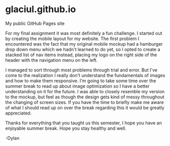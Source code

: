 # glaciul.github.io
My public GitHub Pages site

For my final assignment it was most definitely a fun challenge.
I started out by creating the mobile layout for my website.
The first problem I encountered was the fact that my original mobile mockup had a hamburger drop down menu which we hadn't learned to do yet, so I opted to create a stacked list of nav items instead, placing my logo on the right side of the header with the navigation menu on the left.

I managed to sort through most problems through trial and error. But I've come to the realization I really don't understand the fundamentals of images and how to make them responsive. I'm going to take some time over the summer break to read up about image optimization so I have a better understanding on it for the future.
I was able to closely resemble my version to the mockup, but feel as though the design gets kind of messy throughout the changing of screen sizes. If you have the time to briefly make me aware of what I should read up on over the break regarding this it would be greatly appreciated.

Thanks for everything that you taught us this semester, I hope you have an enjoyable summer break. Hope you stay healthy and well.

-Dylan
